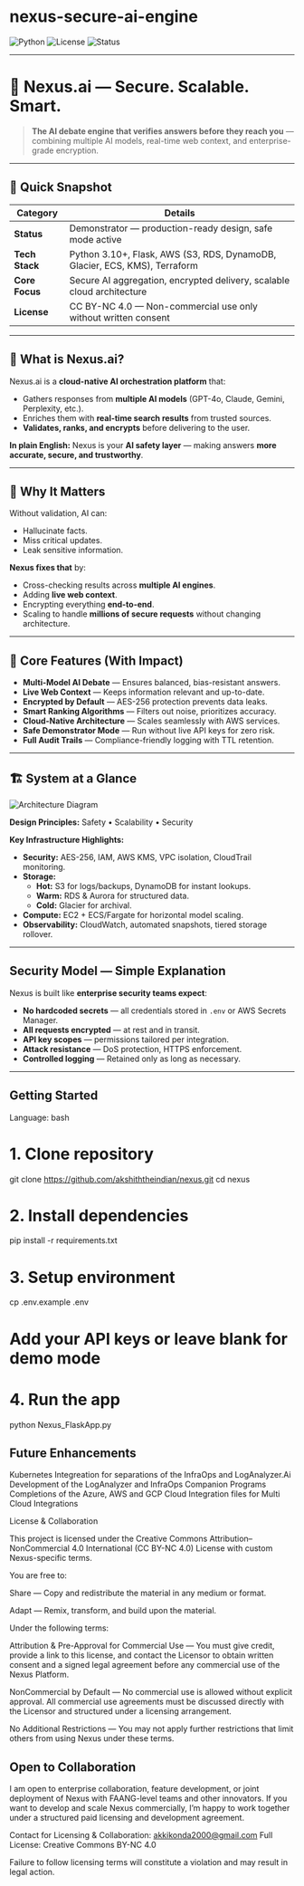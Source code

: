 # nexus-secure-ai-engine

![Python](https://img.shields.io/badge/python-3.10+-blue)
![License](https://img.shields.io/badge/license-CC%20BY--NC%204.0-orange)
![Status](https://img.shields.io/badge/status-Demonstrator-yellow)

---

# 🚀 Nexus.ai — Secure. Scalable. Smart.

> **The AI debate engine that verifies answers before they reach you** — combining multiple AI models, real-time web context, and enterprise-grade encryption.

---

## 📌 Quick Snapshot
| Category       | Details |
|----------------|---------|
| **Status**     | Demonstrator — production-ready design, safe mode active |
| **Tech Stack** | Python 3.10+, Flask, AWS (S3, RDS, DynamoDB, Glacier, ECS, KMS), Terraform |
| **Core Focus** | Secure AI aggregation, encrypted delivery, scalable cloud architecture |
| **License**    | CC BY-NC 4.0 — Non-commercial use only without written consent |

---

## 🌟 What is Nexus.ai?
Nexus.ai is a **cloud-native AI orchestration platform** that:
- Gathers responses from **multiple AI models** (GPT-4o, Claude, Gemini, Perplexity, etc.).
- Enriches them with **real-time search results** from trusted sources.
- **Validates, ranks, and encrypts** before delivering to the user.

**In plain English:** Nexus is your **AI safety layer** — making answers **more accurate, secure, and trustworthy**.

---

## 🎯 Why It Matters
Without validation, AI can:
- Hallucinate facts.
- Miss critical updates.
- Leak sensitive information.

**Nexus fixes that** by:
- Cross-checking results across **multiple AI engines**.
- Adding **live web context**.
- Encrypting everything **end-to-end**.
- Scaling to handle **millions of secure requests** without changing architecture.

---

## 🔑 Core Features (With Impact)
- **Multi-Model AI Debate** — Ensures balanced, bias-resistant answers.  
- **Live Web Context** — Keeps information relevant and up-to-date.  
- **Encrypted by Default** — AES-256 protection prevents data leaks.  
- **Smart Ranking Algorithms** — Filters out noise, prioritizes accuracy.  
- **Cloud-Native Architecture** — Scales seamlessly with AWS services.  
- **Safe Demonstrator Mode** — Run without live API keys for zero risk.  
- **Full Audit Trails** — Compliance-friendly logging with TTL retention.  

---

## 🏗 System at a Glance

![Architecture Diagram](https://github.com/user-attachments/assets/arch-diagram-placeholder.png)  

**Design Principles:** Safety • Scalability • Security

**Key Infrastructure Highlights:**
- **Security:** AES-256, IAM, AWS KMS, VPC isolation, CloudTrail monitoring.
- **Storage:**  
  - **Hot:** S3 for logs/backups, DynamoDB for instant lookups.  
  - **Warm:** RDS & Aurora for structured data.  
  - **Cold:** Glacier for archival.  
- **Compute:** EC2 + ECS/Fargate for horizontal model scaling.
- **Observability:** CloudWatch, automated snapshots, tiered storage rollover.

---

## Security Model — Simple Explanation
Nexus is built like **enterprise security teams expect**:
- **No hardcoded secrets** — all credentials stored in `.env` or AWS Secrets Manager.
- **All requests encrypted** — at rest and in transit.
- **API key scopes** — permissions tailored per integration.
- **Attack resistance** — DoS protection, HTTPS enforcement.
- **Controlled logging** — Retained only as long as necessary.

---

## Getting Started
 Language: bash
# 1. Clone repository
git clone https://github.com/akshiththeindian/nexus.git
cd nexus

# 2. Install dependencies
pip install -r requirements.txt

# 3. Setup environment
cp .env.example .env
# Add your API keys or leave blank for demo mode

# 4. Run the app
python Nexus_FlaskApp.py


## Future Enhancements
Kubernetes Integreation for separations of the InfraOps and LogAnalyzer.Ai
Development of the LogAnalyzer and InfraOps Companion Programs
Completions of the Azure, AWS and GCP Cloud Integration files for Multi Cloud Integrations

License & Collaboration


This project is licensed under the Creative Commons Attribution–NonCommercial 4.0 International (CC BY-NC 4.0) License with custom Nexus-specific terms.

You are free to:

Share — Copy and redistribute the material in any medium or format.

Adapt — Remix, transform, and build upon the material.

Under the following terms:

Attribution & Pre-Approval for Commercial Use — You must give credit, provide a link to this license, and contact the Licensor to obtain written consent and a signed legal agreement before any commercial use of the Nexus Platform.

NonCommercial by Default — No commercial use is allowed without explicit approval. All commercial use agreements must be discussed directly with the Licensor and structured under a licensing arrangement.

No Additional Restrictions — You may not apply further restrictions that limit others from using Nexus under these terms.

## Open to Collaboration
I am open to enterprise collaboration, feature development, or joint deployment of Nexus with FAANG-level teams and other innovators.
If you want to develop and scale Nexus commercially, I’m happy to work together under a structured paid licensing and development agreement.

Contact for Licensing & Collaboration: akkikonda2000@gmail.com
Full License: Creative Commons BY-NC 4.0

Failure to follow licensing terms will constitute a violation and may result in legal action.
